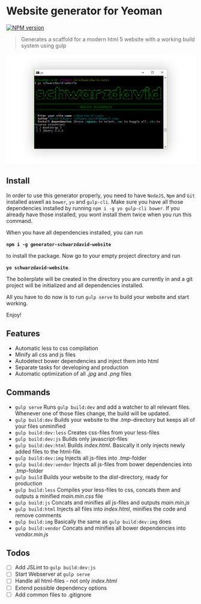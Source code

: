 # Website generator for Yeoman

[![NPM version](https://badge.fury.io/js/generator-schwarzdavid-website.svg)](https://www.npmjs.com/package/generator-schwarzdavid-website)

> Generates a scaffold for a modern html 5 website with a working build system using gulp

![](screenshot.png)

## Install

In order to use this generator properly, you need to have `NodeJS`, `Npm` and `Git` installed aswell as `bower`, `yo` 
and `gulp-cli`. Make sure you have all those dependencies installed by running `npm i -g yo gulp-cli bower`. If you 
already have those installed, you wont install them twice when you run this command.

When you have all dependencies installed, you can run

**`npm i -g generator-schwarzdavid-website`** 

to install the package. Now go to your empty project directory and run 

**`yo schwarzdavid-website`**. 

The boilerplate will be created in the directory you are currently in and a git project will be initialized 
and all dependencies installed.

All you have to do now is to run `gulp serve` to build your website and start working.

Enjoy!

## Features

* Automatic less to css compilation
* Minify all css and js files
* Autodetect bower dependencies and inject them into html
* Separate tasks for developing and production
* Automatic optimization of all _.jpg_ and _.png_ files

## Commands

* `gulp serve` Runs `gulp build:dev` and add a watcher to all relevant files. Whenever one of 
those files change, the build will be updated.
* `gulp build:dev` Builds your website to the _.tmp_-directory but keeps all of your files unminified
* `gulp build:dev:less` Creates css-files from your less-files
* `gulp build:dev:js` Builds only javascript-files
* `gulp build:dev:html` Builds _index.html_. Basically it only injects newly added files to the html-file.
* `gulp build:dev:img` Injects all js-files into _.tmp_-folder
* `gulp build:dev:vendor` Injects all js-files from bower dependencies into _.tmp_-folder
* `gulp build` Builds your website to the _dist_-directory, ready for production
* `gulp build:less` Compiles your less-files to css, concats them and outputs a minified _main.min.css_ file
* `gulp build:js` Concats and minifies all js-files and outputs _main.min.js_
* `gulp build:html` Injects all files into _index.html_, minifies the code and remove comments
* `gulp build:img` Basically the same as `gulp build:dev:img` does
* `gulp build:vendor` Concats and minifies all bower dependencies into _vendor.min.js_

## Todos

* [ ] Add JSLint to `gulp build:dev:js`
* [ ] Start Webserver at `gulp serve`
* [ ] Handle all html-files - not only _index.html_
* [ ] Extend possible dependency options
* [ ] Add common files to .gitignore